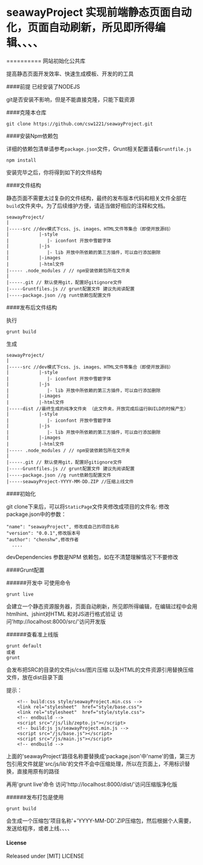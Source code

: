 # seawayProject 实现前端静态页面自动化，页面自动刷新，所见即所得编辑、、、、
==========
网站初始化公共库

提高静态页面开发效率、快速生成模板、开发的的工具

####前提
已经安装了NODEJS

git是否安装不影响，但是不能直接克隆，只能下载资源

####克隆本仓库
````
git clone https://github.com/csw1221/seawayProject.git
````

####安装Npm依赖包

详细的依赖包清单请参考`package.json`文件，Grunt相关配置请看`Gruntfile.js`

````
npm install
````

安装完毕之后，你将得到如下的文件结构

####文件结构

静态页面不需要太过复杂的文件结构，最终的发布版本代码和相关文件全部在`build`文件夹中。为了后续维护方便，请适当做好相应的注释和文档。
````
seawayProject/
|
|-----src //dev模式下css、js、images、HTML文件等集合（即使开放源码）
|           |-style
|              |- iconfont 开放中雪碧字体
|           |-js
|              |- lib 开放中所依赖的第三方插件，可以自行添加删除
|           |-images
|           |-html文件
|----- .node_modules / // npm安装依赖包所在文件夹
|
|-----.git // 默认使用git，配置好gitignore文件
|-----Gruntfiles.js // grunt配置文件 建议先阅读配置
|-----package.json //g runt依赖包配置文件

````
####发布后文件结构

执行
````
grunt build

````
生成
````
seawayProject/
|
|-----src //dev模式下css、js、images、HTML文件等集合（即使开放源码）
|           |-style
|              |- iconfont 开放中雪碧字体
|           |-js
|              |- lib 开放中所依赖的第三方插件，可以自行添加删除
|           |-images
|           |-html文件
|-----dist //最终生成的纯净文件夹 （此文件夹，开放完成后运行BUILD的时候产生）
|           |-style
|              |- iconfont 开放中雪碧字体
|           |-js
|              |- lib 开放中所依赖的第三方插件，可以自行添加删除
|           |-images
|           |-html文件
|----- .node_modules / // npm安装依赖包所在文件夹
|
|-----.git // 默认使用git，配置好gitignore文件
|-----Gruntfiles.js // grunt配置文件 建议先阅读配置
|-----package.json //g runt依赖包配置文件
|-----seawayProject-YYYY-MM-DD.ZIP //压缩上线文件
````
####初始化

git clone下来后，可以将`StaticPage`文件夹修改成项目的文件名:
修改package.json中的参数：
````
"name": "seawayProject", 修改成自己的项目名称
"version": "0.0.1",修改版本号
"author": "chenshw",修改作者
  ....
````
devDependencies 参数是NPM 依赖包，如在不清楚理解情况下不要修改



####Grunt配置

######开发中
可使用命令

````
grunt live

````
会建立一个静态资源服务器，页面自动刷新，所见即所得编辑，在编辑过程中会用htmlhint、jshint对HTML 和对JS进行格式验证
访问'http://localhost:8000/src/'访问开发版

######查看准上线版
````
grunt default
或者
grunt
````
会发布把SRC的目录的文件js/css/图片压缩 以及HTML的文件资源引用替换压缩文件，放在dist目录下面

提示：

````
	<!-- build:css style/seawayProject.min.css -->
	<link rel="stylesheet"  href="style/base.css">
    <link rel="stylesheet"  href="style/style.css">
	<!-- endbuild -->
	<script src="/js/lib/zepto.js"></script>
	<!-- build:js js/seawayProject.min.js -->
    <script src="/js/base.js"></script>
    <script src="/js/main.js"></script>
    <!-- endbuild -->
````
上面的'seawayProject'路径名称要替换成'package.json'中'name'的值，第三方包引用文件就是'src/js/lib'的文件不会中压缩处理，所以在页面上，不用标识替换，直接用原有的路径

再用'grunt live'命令 访问'http://localhost:8000/dist/'访问压缩版净化版

######发布打包是使用

````
grunt build

````
会生成一个压缩包'项目名称'+'YYYY-MM-DD'.ZIP压缩包，然后根据个人需要，发送给程序，或者上线、、、、


#### License

Released under [MIT] LICENSE
